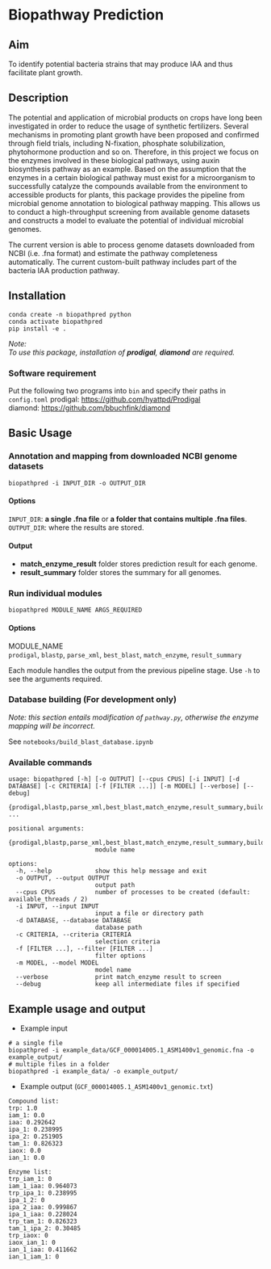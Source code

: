 # Biopathway Prediction

## Aim
To identify potential bacteria strains that may produce IAA and thus facilitate plant growth.

## Description
The potential and application of microbial products on crops have long been investigated in order to reduce the usage of synthetic fertilizers. Several mechanisms in promoting plant growth have been proposed and confirmed through field trials, including N-fixation, phosphate solubilization, phytohormone production and so on. Therefore, in this project we focus on the enzymes involved in these biological pathways, using auxin biosynthesis pathway as an example. Based on the assumption that the enzymes in a certain biological pathway must exist for a microorganism to successfully catalyze the compounds available from the environment to accessible products for plants, this package provides the pipeline from microbial genome annotation to biological pathway mapping. This allows us to conduct a high-throughput screening from available genome datasets and constructs a model to evaluate the potential of individual microbial genomes. 

The current version is able to process genome datasets downloaded from NCBI (i.e. .fna format) and estimate the pathway completeness automatically. The current custom-built pathway includes part of the bacteria IAA production pathway.

## Installation
```
conda create -n biopathpred python
conda activate biopathpred
pip install -e .
```
*Note:*  
*To use this package, installation of **prodigal**, **diamond** are required.*

### Software requirement
Put the following two programs into `bin` and specify their paths in `config.toml`
prodigal: <https://github.com/hyattpd/Prodigal>  
diamond: <https://github.com/bbuchfink/diamond>  


## Basic Usage
### Annotation and mapping from downloaded NCBI genome datasets
```
biopathpred -i INPUT_DIR -o OUTPUT_DIR
```
#### Options
`INPUT_DIR`: **a single .fna file** or **a folder that contains multiple .fna files**.
`OUTPUT_DIR`: where the results are stored. 
#### Output
- **match_enzyme_result** folder stores prediction result for each genome. 
- **result_summary** folder stores the summary for all genomes.   


### Run individual modules
```
biopathpred MODULE_NAME ARGS_REQUIRED
```
#### Options
MODULE_NAME  
`prodigal`, `blastp`, `parse_xml`, `best_blast`, `match_enzyme`, `result_summary`

Each module handles the output from the previous pipeline stage. Use `-h` to see the arguments required.


### Database building (For development only)
*Note: this section entails modification of `pathway.py`, otherwise the enzyme mapping will be incorrect.* 

See `notebooks/build_blast_database.ipynb`


### Available commands

```
usage: biopathpred [-h] [-o OUTPUT] [--cpus CPUS] [-i INPUT] [-d DATABASE] [-c CRITERIA] [-f [FILTER ...]] [-m MODEL] [--verbose] [--debug]
                   {prodigal,blastp,parse_xml,best_blast,match_enzyme,result_summary,build_db} ...

positional arguments:
  {prodigal,blastp,parse_xml,best_blast,match_enzyme,result_summary,build_db}
                        module name

options:
  -h, --help            show this help message and exit
  -o OUTPUT, --output OUTPUT
                        output path
  --cpus CPUS           number of processes to be created (default: available_threads / 2)
  -i INPUT, --input INPUT
                        input a file or directory path
  -d DATABASE, --database DATABASE
                        database path
  -c CRITERIA, --criteria CRITERIA
                        selection criteria
  -f [FILTER ...], --filter [FILTER ...]
                        filter options
  -m MODEL, --model MODEL
                        model name
  --verbose             print match_enzyme result to screen
  --debug               keep all intermediate files if specified
```

## Example usage and output
- Example input
```
# a single file
biopathpred -i example_data/GCF_000014005.1_ASM1400v1_genomic.fna -o example_output/
# multiple files in a folder
biopathpred -i example_data/ -o example_output/
```
- Example output (`GCF_000014005.1_ASM1400v1_genomic.txt`)
```
Compound list:
trp: 1.0
iam_1: 0.0
iaa: 0.292642
ipa_1: 0.238995
ipa_2: 0.251905
tam_1: 0.826323
iaox: 0.0
ian_1: 0.0

Enzyme list:
trp_iam_1: 0
iam_1_iaa: 0.964073
trp_ipa_1: 0.238995
ipa_1_2: 0
ipa_2_iaa: 0.999867
ipa_1_iaa: 0.228024
trp_tam_1: 0.826323
tam_1_ipa_2: 0.30485
trp_iaox: 0
iaox_ian_1: 0
ian_1_iaa: 0.411662
ian_1_iam_1: 0
```
